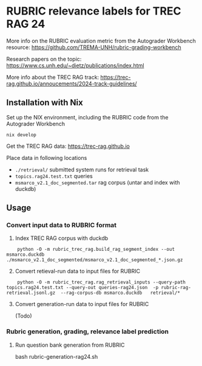 # RUBRIC relevance labels for TREC RAG 24 

More info on the RUBRIC evaluation metric from the Autograder Workbench resource: <https://github.com/TREMA-UNH/rubric-grading-workbench>

Research papers on the topic: <https://www.cs.unh.edu/~dietz/publications/index.html>

More info about the TREC RAG track: <https://trec-rag.github.io/annoucements/2024-track-guidelines/>

## Installation with Nix

Set up the NIX environment, including the RUBRIC code from the Autograder Workbench

    nix develop


Get the TREC RAG data: <https://trec-rag.github.io>

Place data in following locations

   * `./retrieval/`  submitted system runs for retrieval task
   * `topics.rag24.test.txt`  queries
   * `msmarco_v2.1_doc_segmented.tar` rag corpus (untar and index with duckdb)


## Usage

### Convert input data to RUBRIC format

1. Index TREC RAG corpus with duckdb 
```
    python -O -m rubric_trec_rag.build_rag_segment_index --out msmarco.duckdb  ./msmarco_v2.1_doc_segmented/msmarco_v2.1_doc_segmented_*.json.gz 
```
2. Convert retieval-run data to input files for RUBRIC
```
    python -O -m rubric_trec_rag.rag_retrieval_inputs --query-path topics.rag24.test.txt --query-out queries-rag24.json  -p rubric-rag-retrieval.jsonl.gz  --rag-corpus-db msmarco.duckdb   retrieval/*
```

3. Convert generation-run data to input files for RUBRIC

   (Todo)

### Rubric generation, grading, relevance label prediction

1. Run question bank generation from RUBRIC

    bash rubric-generation-rag24.sh



